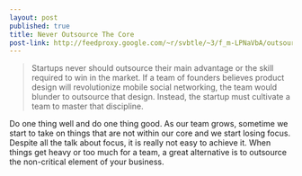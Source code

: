 ```yaml
--- 
layout: post
published: true
title: Never Outsource The Core
post-link: http://feedproxy.google.com/~r/svbtle/~3/f_m-LPNaVbA/outsourcing
---
```

> Startups never should outsource their main advantage or the skill required to win in the market. If a team of founders believes product design will revolutionize mobile social networking, the team would blunder to outsource that design. Instead, the startup must cultivate a team to master that discipline.

Do one thing well and do one thing good. As our team grows, sometime we start to take on things that are not within our core and we start losing focus. Despite all the talk about focus, it is really not easy to achieve it. When things get heavy or too much for a team, a great alternative is to outsource the non-critical element of your business.
